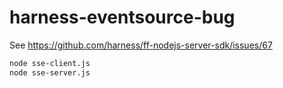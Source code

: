 # harness-eventsource-bug

See https://github.com/harness/ff-nodejs-server-sdk/issues/67

```bash
node sse-client.js
node sse-server.js
```